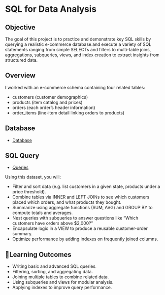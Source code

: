 # SQL for Data Analysis

## Objective
The goal of this project is to practice and demonstrate key SQL skills by querying a realistic e-commerce database.and execute a variety of SQL statements ranging from simple SELECTs and filters to multi-table joins, aggregations, subqueries, views, and index creation to extract insights from structured data.

## Overview
I worked with an e-commerce schema containing four related tables:
- customers (customer demographics)
- products (item catalog and prices)
- orders (each order’s header information)
- order_items (line-item detail linking orders to products)

## Database
- <a href="https://github.com/VidyavaVidyavati/SQL-for-Data-Analysis/blob/main/SQL%20database.sql">Database</a>

## SQL Query
- <a href="https://github.com/VidyavaVidyavati/SQL-for-Data-Analysis/blob/main/SQL%20Query.sql">Queries</a>

Using this dataset, you will:
- Filter and sort data (e.g. list customers in a given state, products under a price threshold).
- Combine tables via INNER and LEFT JOINs to see which customers placed which orders, and what products they bought.
- Summarize using aggregate functions (SUM, AVG) and GROUP BY to compute totals and averages.
- Nest queries with subqueries to answer questions like “Which customers have orders above $2,000?”
- Encapsulate logic in a VIEW to produce a reusable customer-order summary.
- Optimize performance by adding indexes on frequently joined columns.

## 🎯Learning Outcomes
- Writing basic and advanced SQL queries.
- Filtering, sorting, and aggregating data.
- Joining multiple tables to combine related data.
- Using subqueries and views for modular analysis.
- Applying indexes to improve query performance.

